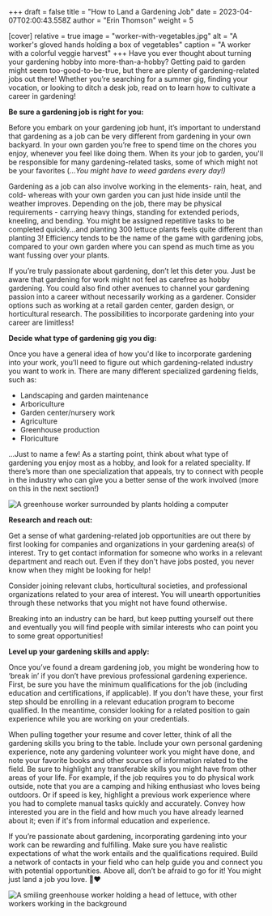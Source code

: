 +++
draft = false
title = "How to Land a Gardening Job"
date = 2023-04-07T02:00:43.558Z
author = "Erin Thomson"
weight = 5

[cover]
relative = true
image = "worker-with-vegetables.jpg"
alt = "A worker's gloved hands holding a box of vegetables"
caption = "A worker with a colorful veggie harvest"
+++
Have you ever thought about turning your gardening hobby into more-than-a-hobby? Getting paid to garden might seem too-good-to-be-true, but there are plenty of gardening-related jobs out there! Whether you’re searching for a summer gig, finding your vocation, or looking to ditch a desk job, read on to learn how to cultivate a career in gardening!

**Be sure a gardening job is right for you:**

Before you embark on your gardening job hunt, it’s important to understand that gardening as a job can be very different from gardening in your own backyard. In your own garden you’re free to spend time on the chores you enjoy, whenever you feel like doing them. When its your job to garden, you'll be responsible for many gardening-related tasks, some of which might not be your favorites (…*You might have to weed gardens every day!)*

Gardening as a job can also involve working in the elements- rain, heat, and cold- whereas with your own garden you can just hide inside until the weather improves. Depending on the job, there may be physical requirements - carrying heavy things, standing for extended periods, kneeling, and bending. You might be assigned repetitive tasks to be completed quickly...and planting 300 lettuce plants feels quite different than planting 3! Efficiency tends to be the name of the game with gardening jobs, compared to your own garden where you can spend as much time as you want fussing over your plants.

If you’re truly passionate about gardening, don’t let this deter you. Just be aware that gardening for work might not feel as carefree as hobby gardening. You could also find other avenues to channel your gardening passion into a career without necessarily working as a gardener. Consider options such as working at a retail garden center, garden design, or horticultural research. The possibilities to incorporate gardening into your career are limitless!

**Decide what type of gardening gig you dig:**

Once you have a general idea of how you'd like to incorporate gardening into your work, you’ll need to figure out which gardening-related industry you want to work in. There are many different specialized gardening fields, such as:

* Landscaping and garden maintenance
* Arboriculture
* Garden center/nursery work
* Agriculture
* Greenhouse production
* Floriculture

...Just to name a few! As a starting point, think about what type of gardening you enjoy most as a hobby, and look for a related speciality. If there’s more than one specialization that appeals, try to connect with people in the industry who can give you a better sense of the work involved (more on this in the next section!)

![A greenhouse worker surrounded by plants holding a computer](greenhouse-computer.jpg)

**Research and reach out:**

Get a sense of what gardening-related job opportunities are out there by first looking for companies and organizations in your gardening area(s) of interest. Try to get contact information for someone who works in a relevant department and reach out. Even if they don't have jobs posted, you never know when they might be looking for help!

Consider joining relevant clubs, horticultural societies, and professional organizations related to your area of interest. You will unearth opportunities through these networks that you might not have found otherwise.

Breaking into an industry can be hard, but keep putting yourself out there and eventually you will find people with similar interests who can point you to some great opportunities!

**Level up your gardening skills and apply:**

Once you’ve found a dream gardening job, you might be wondering how to ‘break in’ if you don’t have previous professional gardening experience. First, be sure you have the minimum qualifications for the job (including education and certifications, if applicable). If you don’t have these, your first step should be enrolling in a relevant education program to become qualified. In the meantime, consider looking for a related position to gain experience while you are working on your credentials.

When pulling together your resume and cover letter, think of all the gardening skills you bring to the table. Include your own personal gardening experience, note any gardening volunteer work you might have done, and note your favorite books and other sources of information related to the field. Be sure to highlight any transferable skills you might have from other areas of your life. For example, if the job requires you to do physical work outside, note that you are a camping and hiking enthusiast who loves being outdoors. Or if speed is key, highlight a previous work experience where you had to complete manual tasks quickly and accurately. Convey how interested you are in the field and how much you have already learned about it; even if it's from informal education and experience.

If you’re passionate about gardening, incorporating gardening into your work can be rewarding and fulfilling. Make sure you have realistic expectations of what the work entails and the qualifications required. Build a network of contacts in your field who can help guide you and connect you with potential opportunities. Above all, don’t be afraid to go for it!  You might just land a job you love.  🌱❤️

![A smiling greenhouse worker holding a head of lettuce, with other workers working in the background](worker-with-lettuce.jpg)